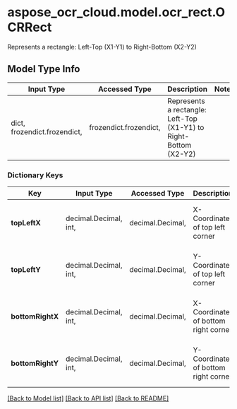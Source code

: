 # aspose_ocr_cloud.model.ocr_rect.OCRRect

Represents a rectangle: Left-Top (X1-Y1) to Right-Bottom (X2-Y2)

## Model Type Info
Input Type | Accessed Type | Description | Notes
------------ | ------------- | ------------- | -------------
dict, frozendict.frozendict,  | frozendict.frozendict,  | Represents a rectangle: Left-Top (X1-Y1) to Right-Bottom (X2-Y2) | 

### Dictionary Keys
Key | Input Type | Accessed Type | Description | Notes
------------ | ------------- | ------------- | ------------- | -------------
**topLeftX** | decimal.Decimal, int,  | decimal.Decimal,  | X-Coordinate of top left corner | [optional] value must be a 32 bit integer
**topLeftY** | decimal.Decimal, int,  | decimal.Decimal,  | Y-Coordinate of top left corner | [optional] value must be a 32 bit integer
**bottomRightX** | decimal.Decimal, int,  | decimal.Decimal,  | X-Coordinate of bottom right corner | [optional] value must be a 32 bit integer
**bottomRightY** | decimal.Decimal, int,  | decimal.Decimal,  | Y-Coordinate of bottom right corner | [optional] value must be a 32 bit integer

[[Back to Model list]](../../README.md#documentation-for-models) [[Back to API list]](../../README.md#documentation-for-api-endpoints) [[Back to README]](../../README.md)

